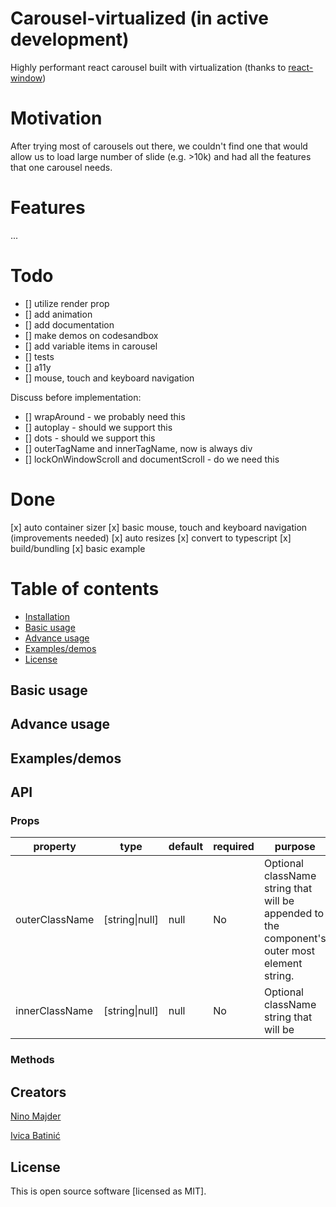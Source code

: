 # Carousel-virtualized (in active development)
Highly performant react carousel built with virtualization (thanks to [react-window](https://github.com/bvaughn/react-window "react-window github page"))

# Motivation
After trying most of carousels out there, we couldn't find one that would allow us to load large number of slide (e.g. >10k) and had all the features that one carousel needs.

# Features
...

# Todo
- [] utilize render prop
- [] add animation
- [] add documentation
- [] make demos on codesandbox
- [] add variable items in carousel
- [] tests
- [] a11y
- [] mouse, touch and keyboard navigation

Discuss before implementation:
- [] wrapAround - we probably need this
- [] autoplay - should we support this
- [] dots  - should we support this
- [] outerTagName and innerTagName, now is always div
- [] lockOnWindowScroll and documentScroll - do we need this

# Done
[x] auto container sizer
[x] basic mouse, touch and keyboard navigation (improvements needed)
[x] auto resizes
[x] convert to typescript
[x] build/bundling
[x] basic example



# Table of contents
  * [Installation](#-installation)
  * [Basic usage](#-basic-usage)
  * [Advance usage](#-advance-usage)
  * [Examples/demos](#-examples/demos)
  * [License](#-license)

## Basic usage

## Advance usage

## Examples/demos

## API
### Props
| property | type | default | required | purpose |
| -------- | ---- | ------- | -------- | ------- |
| outerClassName| [string&#124;null] | null | No | Optional className string that will be appended to the component's outer most element string. |
| innerClassName| [string&#124;null] | null | No | Optional className string that will be 

### Methods


## Creators
[Nino Majder](https://github.com/NinoMaj "Nino Majder's github page")

[Ivica Batinić](https://github.com/isBatak "Ivica Batinić's github page")

## License
This is open source software [licensed as MIT].

